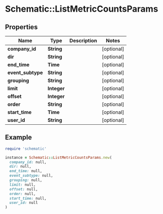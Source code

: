 # Schematic::ListMetricCountsParams

## Properties

| Name | Type | Description | Notes |
| ---- | ---- | ----------- | ----- |
| **company_id** | **String** |  | [optional] |
| **dir** | **String** |  | [optional] |
| **end_time** | **Time** |  | [optional] |
| **event_subtype** | **String** |  | [optional] |
| **grouping** | **String** |  | [optional] |
| **limit** | **Integer** |  | [optional] |
| **offset** | **Integer** |  | [optional] |
| **order** | **String** |  | [optional] |
| **start_time** | **Time** |  | [optional] |
| **user_id** | **String** |  | [optional] |

## Example

```ruby
require 'schematic'

instance = Schematic::ListMetricCountsParams.new(
  company_id: null,
  dir: null,
  end_time: null,
  event_subtype: null,
  grouping: null,
  limit: null,
  offset: null,
  order: null,
  start_time: null,
  user_id: null
)
```

